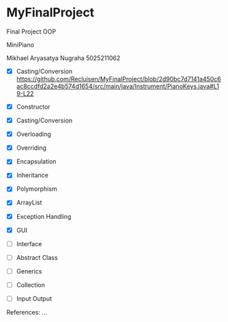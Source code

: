 # MyFinalProject
Final Project OOP

MiniPiano

Mikhael Aryasatya Nugraha
5025211062

- [x] Casting/Conversion
https://github.com/Recluisen/MyFinalProject/blob/2d90bc7d7141a450c6ac8ccdfd2a2e4b574d1654/src/main/java/Instrument/PianoKeys.java#L19-L22
- [x] Constructor
- [x] Casting/Conversion
- [X] Overloading
- [x] Overriding
- [x] Encapsulation
- [x] Inheritance
- [x] Polymorphism
- [x] ArrayList
- [x] Exception Handling
- [x] GUI
- [ ] Interface
- [ ] Abstract Class
- [ ] Generics
- [ ] Collection
- [ ] Input Output


References:
...
